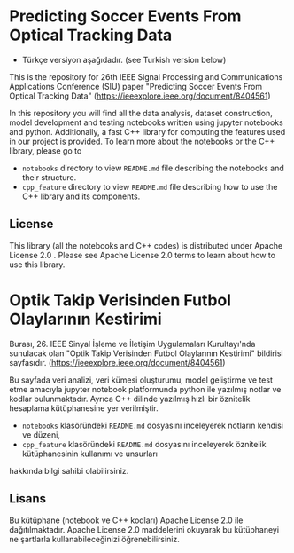 # Predicting Soccer Events From Optical Tracking Data
* Türkçe versiyon aşağıdadır. (see Turkish version below)

This is the repository for 26th IEEE Signal Processing and Communications Applications
Conference (SIU) paper "Predicting Soccer Events From Optical Tracking Data" (https://ieeexplore.ieee.org/document/8404561)

In
this repository you will find all the data analysis, dataset construction,
model development and testing notebooks written using jupyter notebooks and python.
Additionally, a fast C++ library for computing the features used in our project
is provided. To learn more about the notebooks or the C++ library, please go to

* ```notebooks``` directory to view ```README.md``` file describing the notebooks and
their structure.
* ```cpp_feature``` directory to view ```README.md``` file describing how to use the
C++ library and its components.

## License
This library (all the notebooks and C++ codes) is distributed under
Apache License 2.0 . Please see Apache License 2.0 terms to learn about how to
use this library.

# Optik Takip Verisinden Futbol Olaylarının Kestirimi
Burası, 26. IEEE Sinyal İşleme ve İletişim Uygulamaları Kurultayı'nda
sunulacak olan "Optik Takip Verisinden Futbol Olaylarının Kestirimi" bildirisi
sayfasıdır. (https://ieeexplore.ieee.org/document/8404561)

Bu sayfada veri analizi, veri kümesi oluşturumu, model geliştirme ve
test etme amacıyla jupyter notebook platformunda python ile yazılmış notlar ve
kodlar bulunmaktadır. Ayrıca C++ dilinde yazılmış hızlı bir öznitelik hesaplama
kütüphanesine yer verilmiştir.

* ```notebooks``` klasöründeki ```README.md``` dosyasını inceleyerek notların
kendisi ve düzeni,
* ```cpp_feature``` klasöründeki ```README.md``` dosyasını inceleyerek
öznitelik kütüphanesinin kullanımı ve unsurları

hakkında bilgi sahibi olabilirsiniz.

## Lisans
Bu kütüphane (notebook ve C++ kodları) Apache License 2.0 ile dağıtılmaktadır.
Apache License 2.0 maddelerini okuyarak bu kütüphaneyi ne şartlarla
kullanabileceğinizi öğrenebilirsiniz.
